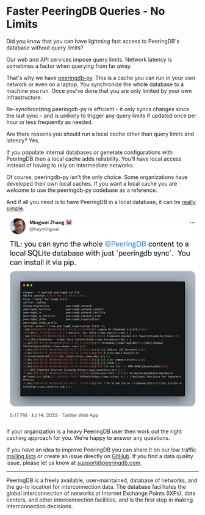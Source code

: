 # Faster PeeringDB Queries - No Limits

Did you know that you can have lightning fast access to PeeringDB's database without query limits?

Our web and API services impose query limits. Network latency is sometimes a factor when querying from far away.

That's why we have [peeringdb-py](https://github.com/peeringdb/peeringdb-py/). This is a cache you can run in your own network or even on a laptop. You synchronize the whole database to a machine you run. Once you've done that you are only limited by your own infrastructure.

Re-synchronizing peeringdb-py is efficient - it only syncs changes since the last sync - and is unlikely to trigger any query limits if updated once per hour or less frequently as needed.
 
Are there reasons you should run a local cache other than query limits and latency? Yes.

If you populate internal databases or generate configurations with PeeringDB then a local cache adds reliability. You'll have local access instead of having to rely on intermediate networks.

Of course, peeringdb-py isn't the only choice. Some organizations have developed their own local caches. If you want a local cache you are welcome to use the peeringdb-py codebase as a reference.

And if all you need is to have PeeringDB in a local database, it can be [really simple](https://twitter.com/heymingwei/status/1547737099343781888).

![Tweet about syncing PeeringDB to a local database](images/tweet_sync_peeringdb_local_db.png)

If your organization is a heavy PeeringDB user then work out the right caching approach for you. We’re happy to answer any questions.

If you have an idea to improve PeeringDB you can share it on our low traffic [mailing lists](/#mailing-lists) or create an issue directly on [GitHub](https://github.com/peeringdb/peeringdb/issues). If you find a data quality issue, please let us know at [support@peeringdb.com](mailto:support@peeringdb.com).

--- 

PeeringDB is a freely available, user-maintained, database of networks, and the go-to location for interconnection data. The database facilitates the global interconnection of networks at Internet Exchange Points (IXPs), data centers, and other interconnection facilities, and is the first stop in making interconnection decisions.
